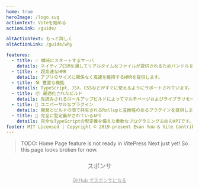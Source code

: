 ```yaml
---
home: true
heroImage: /logo.svg
actionText: Viteを始める
actionLink: /guide/

altActionText: もっと詳しく
altActionLink: /guide/why

features:
  - title: 💡 瞬時にスタートするサーバ
    details: ネイティブESMを通してリアルタイムなファイルが提供されるためバンドルをする必要はありません。
  - title: ⚡️ 超高速なHMR
    details: アプリのサイズに関係なく高速を維持するHMRを提供します。
  - title: 🛠️ 豊富な機能
    details: TypeScript、JSX、CSSなどがすぐに使えるようにサポートされています。
  - title: 📦 最適化されたビルド
    details: 先読みされるロールアップビルドによってマルチページおよびライブラリモードをサポートします。
  - title: 🔩 ユニバーサルなプラグイン
    details: 開発とビルドの間で共有されるRollupと互換性のあるプラグインを提供します。
  - title: 🔑 完全に型定義がされているAPI
    details: 完全なTypeScriptの型定義を備えた柔軟なプログラミング志向のAPIです。
footer: MIT Licensed | Copyright © 2019-present Evan You & Vite Contributors
---
```


> TODO: Home Page feature is not ready in VitePress Next just yet! So this page looks broken for now.

<script setup>
import SponsorsGroup from './.vitepress/theme/SponsorsGroup.vue'
</script>

<h3 style="text-align:center;color:#999">スポンサ</h3>

<SponsorsGroup tier="platinum" placement="landing" />

<SponsorsGroup tier="gold" placement="landing" />

<p style="text-align:center;margin-bottom:3em">
  <a style="color: #999;font-size:.9em;" href="https://github.com/sponsors/yyx990803" target="_blank" rel="noopener">GitHub でスポンサになる</a>
</p>
